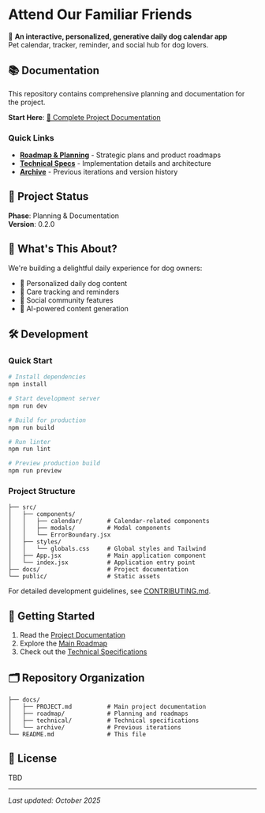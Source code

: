 # Attend Our Familiar Friends

🐾 **An interactive, personalized, generative daily dog calendar app**  
Pet calendar, tracker, reminder, and social hub for dog lovers.

## 📚 Documentation

This repository contains comprehensive planning and documentation for the project.

**Start Here**: [📖 Complete Project Documentation](docs/PROJECT.md)

### Quick Links

- **[Roadmap & Planning](docs/roadmap/)** - Strategic plans and product roadmaps
- **[Technical Specs](docs/technical/)** - Implementation details and architecture
- **[Archive](docs/archive/)** - Previous iterations and version history

## 🎯 Project Status

**Phase**: Planning & Documentation  
**Version**: 0.2.0

## 🚀 What's This About?

We're building a delightful daily experience for dog owners:
- 🐶 Personalized daily dog content
- 📅 Care tracking and reminders  
- 💬 Social community features
- 🤖 AI-powered content generation

## 🛠️ Development

### Quick Start

```bash
# Install dependencies
npm install

# Start development server
npm run dev

# Build for production
npm run build

# Run linter
npm run lint

# Preview production build
npm run preview
```

### Project Structure

```
├── src/
│   ├── components/
│   │   ├── calendar/       # Calendar-related components
│   │   ├── modals/         # Modal components
│   │   └── ErrorBoundary.jsx
│   ├── styles/
│   │   └── globals.css     # Global styles and Tailwind
│   ├── App.jsx             # Main application component
│   └── index.jsx           # Application entry point
├── docs/                   # Project documentation
└── public/                 # Static assets
```

For detailed development guidelines, see [CONTRIBUTING.md](CONTRIBUTING.md).

## 📖 Getting Started

1. Read the [Project Documentation](docs/PROJECT.md)
2. Explore the [Main Roadmap](docs/roadmap/ChatPRD-AI-for-Product-Managers-Dog-Calendar-App-Roadmap.md)
3. Check out the [Technical Specifications](docs/technical/)

## 🗂️ Repository Organization

```
├── docs/
│   ├── PROJECT.md          # Main project documentation
│   ├── roadmap/            # Planning and roadmaps
│   ├── technical/          # Technical specifications
│   └── archive/            # Previous iterations
└── README.md               # This file
```

## 📜 License

TBD

---

*Last updated: October 2025*
